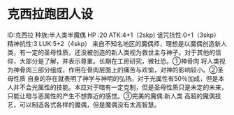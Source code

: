 # 克西拉跑团人设

ID:克西拉 种族:半人类半魔偶 HP :20 ATK:4+1（2skp) 诅咒抗性:0+1（3skp） 精神抗性:3 LUK:5+2（4skp） 来自不知名地区的魔偶师，理想是以魔偶创造新人类，有一定的圣母性质，还没被创造的新人类视为救世主与神子。对于其他的信仰，大部分是了解，并表示尊重。长期在工房研究，微社恐。①神骨肉 将人类视为神骨肉三部分组成，作用在骨肉层面上的痛苦与欢愉，对神的影响较小。②圣母性质 自身的存在就表明了神学与神明的弘扬。对于光属性有50％加成，但是本人并不会光属性的技能。本应对于暗有一定克制，但是圣母性质只是未定的未来，只能让暗与恶属性的产生不想靠近的感觉。③完美的魔偶:新人类 高超的魔偶技艺，可以制造各式各样的魔偶，但是魔偶没有太高智慧。